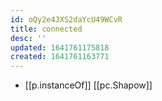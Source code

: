 ```yaml
---
id: oQy2e4JXS2daYcU49WCvR
title: connected
desc: ''
updated: 1641761175818
created: 1641761163771
---
```




- [[p.instanceOf]] [[pc.Shapow]]
